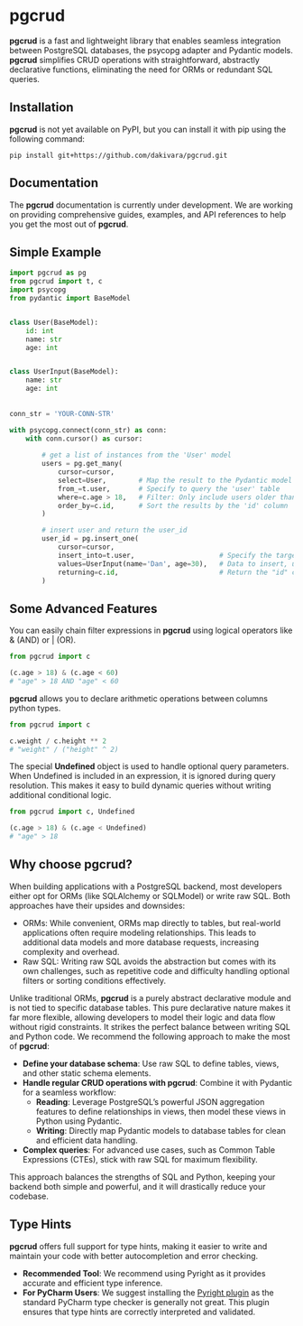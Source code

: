 # pgcrud

**pgcrud** is a fast and lightweight library that enables seamless integration between PostgreSQL databases, the psycopg adapter and Pydantic models. 
**pgcrud** simplifies CRUD operations with straightforward, abstractly declarative functions, eliminating the need for ORMs or redundant SQL queries.

## Installation

**pgcrud** is not yet available on PyPI, but you can install it with pip using the following command:

```
pip install git+https://github.com/dakivara/pgcrud.git
```

## Documentation

The **pgcrud** documentation is currently under development. We are working on providing comprehensive guides, examples, and API references to help you get the most out of **pgcrud**.

## Simple Example

```python
import pgcrud as pg
from pgcrud import t, c
import psycopg
from pydantic import BaseModel


class User(BaseModel):
    id: int
    name: str
    age: int


class UserInput(BaseModel):
    name: str
    age: int
    
    
conn_str = 'YOUR-CONN-STR'

with psycopg.connect(conn_str) as conn:
    with conn.cursor() as cursor:
   
        # get a list of instances from the 'User' model 
        users = pg.get_many(
            cursor=cursor, 
            select=User,        # Map the result to the Pydantic model 'User'
            from_=t.user,       # Specify to query the 'user' table
            where=c.age > 18,   # Filter: Only include users older than 18
            order_by=c.id,      # Sort the results by the 'id' column
        )

        # insert user and return the user_id
        user_id = pg.insert_one(
            cursor=cursor,
            insert_into=t.user,                     # Specify the target table ("user" table)
            values=UserInput(name='Dan', age=30),   # Data to insert, using a Pydantic model (UserInput)
            returning=c.id,                         # Return the "id" column of the newly inserted row
        )
```

## Some Advanced Features

You can easily chain filter expressions in **pgcrud** using logical operators like & (AND) or | (OR).

```python
from pgcrud import c

(c.age > 18) & (c.age < 60) 
# "age" > 18 AND "age" < 60
```

**pgcrud** allows you to declare arithmetic operations between columns python types.

```python
from pgcrud import c

c.weight / c.height ** 2
# "weight" / ("height" ^ 2)
```


The special **Undefined** object is used to handle optional query parameters. When Undefined is included in an expression, it is ignored during query resolution. This makes it easy to build dynamic queries without writing additional conditional logic.
```python
from pgcrud import c, Undefined

(c.age > 18) & (c.age < Undefined) 
# "age" > 18
```


## Why choose pgcrud?

When building applications with a PostgreSQL backend, most developers either opt for ORMs (like SQLAlchemy or SQLModel) or write 
raw SQL. Both approaches have their upsides and downsides:

- ORMs: While convenient, ORMs map directly to tables, but real-world applications often require modeling relationships. This leads to additional data models and more database requests, increasing complexity and overhead.
- Raw SQL: Writing raw SQL avoids the abstraction but comes with its own challenges, such as repetitive code and difficulty handling optional filters or sorting conditions effectively.

Unlike traditional ORMs, **pgcrud** is a purely abstract declarative module and is not tied to specific database tables. This pure declarative nature makes it far more flexible, allowing developers to model their logic and data flow without rigid constraints. It strikes the perfect balance between writing SQL and Python code. We recommend the following approach to make the most of **pgcrud**:

- **Define your database schema**: Use raw SQL to define tables, views, and other static schema elements.
- **Handle regular CRUD operations with pgcrud**: Combine it with Pydantic for a seamless workflow:
  - **Reading**: Leverage PostgreSQL’s powerful JSON aggregation features to define relationships in views, then model these views in Python using Pydantic.
  - **Writing**: Directly map Pydantic models to database tables for clean and efficient data handling.
- **Complex queries**: For advanced use cases, such as Common Table Expressions (CTEs), stick with raw SQL for maximum flexibility.

This approach balances the strengths of SQL and Python, keeping your backend both simple and powerful, and it will drastically reduce your codebase.


## Type Hints
**pgcrud** offers full support for type hints, making it easier to write and maintain your code with better autocompletion and error checking.

- **Recommended Tool**: We recommend using Pyright as it provides accurate and efficient type inference.
- **For PyCharm Users**: We suggest installing the [Pyright plugin](https://github.com/InSyncWithFoo/pyright-for-pycharm) as the standard PyCharm type checker is generally not great. This plugin ensures that type hints are correctly interpreted and validated.
